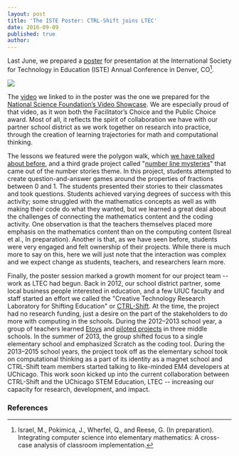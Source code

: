 ```yaml
---
layout: post
title: 'The ISTE Poster: CTRL-Shift joins LTEC'
date: 2016-09-09
published: true
author:
---
```


Last June, we prepared a [poster](https://googledrive.com/host/0B3XzcKIiWyccNXdGbDVqNVZCTm8/images/blog/ISTE_2016poster.pdf) for presentation at the International Society for Technology in Education (ISTE) Annual Conference in Denver, CO[^fn-israel-itse]. 

![](https://googledrive.com/host/0B3XzcKIiWyccNXdGbDVqNVZCTm8/images/blog/BlogPost8-Image1.png)

<!--excerpt-->

The [video](http://tinyurl.com/LTECvideo) we linked to in the poster was the one we prepared for the [National Science Foundation’s Video Showcase](http://stemforall2016.videohall.com/). We are especially proud of that video, as it won both the Facilitator’s Choice and the Public Choice award. Most of all, it reflects the spirit of collaboration we have with our partner school district as we work together on research into practice, through the creation of learning trajectories for math and computational thinking.

The lessons we featured were the polygon walk, which [we have talked about before](http://blog.everydaycomputing.org/2016/08/26/letting-math-teachers-steer/), and a third grade project called "[number line mysteries](https://scratch.mit.edu/studios/2050379/)" that came out of the number stories theme. In this project, students attempted to create question-and-answer games around the properties of fractions between 0 and 1. The students presented their stories to their classmates and took questions. Students achieved varying degrees of success with this activity; some struggled with the mathematics concepts as well as with making their code do what they wanted, but we learned a great deal about the challenges of connecting the mathematics content and the coding activity. One observation is that the teachers themselves placed more emphasis on the mathematics content than on the computing content (Isreal et al., In preparation). Another is that, as we have seen before, students were very engaged and felt ownership of their projects. While there is much more to say on this, here we will just note that the interaction was complex and we expect change as students, teachers, and researchers learn more. 

Finally, the poster session marked a growth moment for our project team -- work as LTEC had begun. Back in 2012, our school district partner, some local business people interested in education, and a few UIUC faculty and staff started an effort we called the "Creative Technology Research Laboratory for Shifting Education" or [CTRL-Shift](http://ctrlshift.mste.illinois.edu/).  At the time, the project had no research funding, just a desire on the part of the stakeholders to do more with computing in the schools. During the 2012–2013 school year, a group of teachers learned [Etoys](http://www.squeakland.org/) and [piloted projects](http://etoysillinois.org/) in three middle schools. In the summer of 2013, the group shifted focus to a single elementary school and emphasized Scratch as the coding tool. During the 2013–2015 school years, the project took off as the elementary school took on computational thinking as a part of its identity as a magnet school and CTRL-Shift team members started talking to like-minded EM4 developers at UChicago. This work soon kicked up into the current collaboration between CTRL-Shift and the UChicago STEM Education, LTEC -- increasing our capacity for research, development, and impact. 



### References ###

[^fn-israel-itse]:Israel, M., Pokimica, J., Wherfel, Q., and Reese, G. (In preparation). Integrating computer science into elementary mathematics: A cross-case analysis of classroom implementation.
